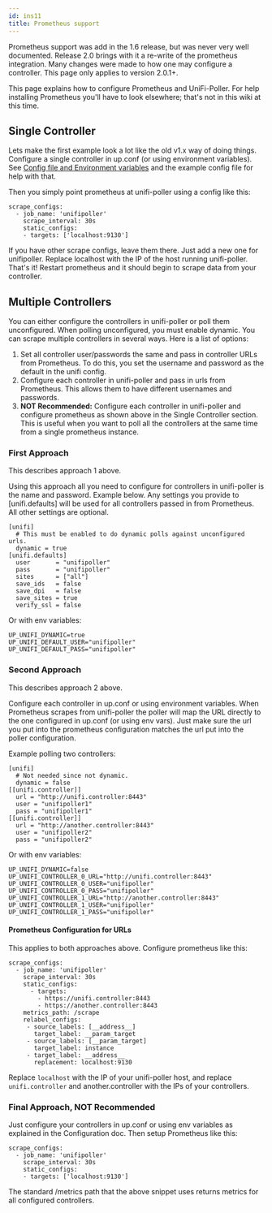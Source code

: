 ```yaml
---
id: ins11
title: Prometheus support
---
```



Prometheus support was add in the 1.6 release, but was never very well documented. Release 2.0 brings with it a re-write of the prometheus integration. Many changes were made to how one may configure a controller. This page only applies to version 2.0.1+.

This page explains how to configure Prometheus and UniFi-Poller. For help installing Prometheus you'll have to look elsewhere; that's not in this wiki at this time.

## Single Controller

Lets make the first example look a lot like the old v1.x way of doing things. Configure a single controller in up.conf (or using environment variables). See [Config file and Environment variables](ins9.md) and the example config file for help with that.

Then you simply point prometheus at unifi-poller using a config like this:
```
scrape_configs:
  - job_name: 'unifipoller'
    scrape_interval: 30s
    static_configs:
    - targets: ['localhost:9130']
```

If you have other scrape configs, leave them there. Just add a new one for unifipoller. Replace localhost with the IP of the host running unifi-poller. That's it! Restart prometheus and it should begin to scrape data from your controller.

## Multiple Controllers

You can either configure the controllers in unifi-poller or poll them unconfigured. When polling unconfigured, you must enable dynamic. You can scrape multiple controllers in several ways. Here is a list of options:

1. Set all controller user/passwords the same and pass in controller URLs from Prometheus. To do this, you set the username and password as the default in the unifi config.
2. Configure each controller in unifi-poller and pass in urls from Prometheus. This allows them to have different usernames and passwords.
3. **NOT Recommended:** Configure each controller in unifi-poller and configure prometheus as shown above in the Single Controller section. This is useful when you want to poll all the controllers at the same time from a single prometheus instance.

### First Approach

This describes approach 1 above.

Using this approach all you need to configure for controllers in unifi-poller is the name and password. Example below. Any settings you provide to [unifi.defaults] will be used for all controllers passed in from Prometheus. All other settings are optional.
```
[unifi]
  # This must be enabled to do dynamic polls against unconfigured urls.
  dynamic = true
[unifi.defaults]
  user       = "unifipoller"
  pass       = "unifipoller"
  sites      = ["all"]
  save_ids   = false
  save_dpi   = false
  save_sites = true
  verify_ssl = false
```
Or with env variables:
```
UP_UNIFI_DYNAMIC=true
UP_UNIFI_DEFAULT_USER="unifipoller"
UP_UNIFI_DEFAULT_PASS="unifipoller"
```
### Second Approach

This describes approach 2 above.

Configure each controller in up.conf or using environment variables. When Prometheus scrapes from unifi-poller the poller will map the URL directly to the one configured in up.conf (or using env vars). Just make sure the url you put into the prometheus configuration matches the url put into the poller configuration.

Example polling two controllers:
```
[unifi]
  # Not needed since not dynamic.
  dynamic = false
[[unifi.controller]]
  url = "http://unifi.controller:8443"
  user = "unifipoller1"
  pass = "unifipoller1"
[[unifi.controller]]
  url = "http://another.controller:8443"
  user = "unifipoller2"
  pass = "unifipoller2"
```
Or with env variables:
```
UP_UNIFI_DYNAMIC=false
UP_UNIFI_CONTROLLER_0_URL="http://unifi.controller:8443"
UP_UNIFI_CONTROLLER_0_USER="unifipoller"
UP_UNIFI_CONTROLLER_0_PASS="unifipoller"
UP_UNIFI_CONTROLLER_1_URL="http://another.controller:8443"
UP_UNIFI_CONTROLLER_1_USER="unifipoller"
UP_UNIFI_CONTROLLER_1_PASS="unifipoller"
```

#### Prometheus Configuration for URLs

This applies to both approaches above. Configure prometheus like this:
```
scrape_configs:
  - job_name: 'unifipoller'
    scrape_interval: 30s
    static_configs:
      - targets:
        - https://unifi.controller:8443
        - https://another.controller:8443
    metrics_path: /scrape
    relabel_configs:
     - source_labels: [__address__]
       target_label: __param_target
     - source_labels: [__param_target]
       target_label: instance
     - target_label: __address__
       replacement: localhost:9130
```
Replace `localhost` with the IP of your unifi-poller host, and replace `unifi.controller` and another.controller with the IPs of your controllers.

### Final Approach, NOT Recommended

Just configure your controllers in up.conf or using env variables as explained in the Configuration doc. Then setup Prometheus like this:
```
scrape_configs:
  - job_name: 'unifipoller'
    scrape_interval: 30s
    static_configs:
    - targets: ['localhost:9130']
```
The standard /metrics path that the above snippet uses returns metrics for all configured controllers.
